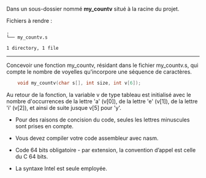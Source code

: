 Dans un sous-dossier nommé **my_countv** situé à la racine du projet.

Fichiers à rendre :

```
.
└── my_countv.s

1 directory, 1 file
```

---
Concevoir une fonction my_countv, résidant dans le fichier my_countv.s, qui compte le nombre de voyelles qu'incorpore une séquence de caractères. 
```cpp
    void my_countv(char s[], int size, int v[6]);
```
Au retour de la fonction, la variable v de type tableau est initialisé avec le nombre d'occurrences de la lettre 'a' (v[0]), de la lettre 'e' (v[1]), de la lettre 'i' (v[2]), et ainsi de suite jusque v[5] pour 'y'.

- Pour des raisons de concision du code, seules les lettres minuscules sont prises en compte.

- Vous devez compiler votre code assembleur avec nasm.

- Code 64 bits obligatoire - par extension, la convention d’appel est celle du C 64 bits.  

- La syntaxe Intel est seule employée. 
